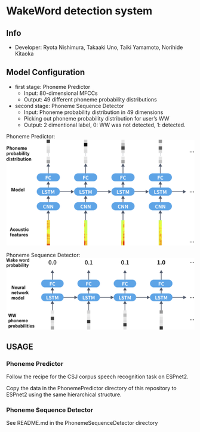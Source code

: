 # WakeWord detection system

## Info 
- Developer: Ryota Nishimura, Takaaki Uno, Taiki Yamamoto, Norihide Kitaoka

## Model Configuration
- first stage: Phoneme Predictor
    - Input: 80-dimensional MFCCs
    - Output: 49 different phoneme probability distributions
- second stage: Phoneme Sequence Detector
    - Input: Phoneme probability distribution in 49 dimensions
    - Picking out phoneme probability distribution for user’s WW
    - Output: 2 dimentional label, 0: WW was not detected, 1: detected.

Phoneme Predictor:
![Phoneme Predictor](img/phoneme_predictor.png)

Phoneme Sequence Detector:
![Phoneme Sequence Detector](img/PSD.png)

## USAGE

### Phoneme Predictor
Follow the recipe for the CSJ corpus speech recognition task on ESPnet2.

Copy the data in the PhonemePredictor directory of this repository to ESPnet2 using the same hierarchical structure.

### Phoneme Sequence Detector
See README.md in the PhonemeSequenceDetector directory





